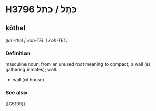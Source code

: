 # H3796 כֹּתֶל / כתל

## kôthel

_(ko'-thel | koh-TEL | koh-TEL)_

### Definition

masculine noun; from an unused root meaning to compact; a wall (as gathering inmates); wall.

- wall (of house)
### See also

[[G5109]]

